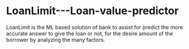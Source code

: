 # LoanLimit---Loan-value-predictor
LoanLimit is the ML based solution of bank to assist for predict the more accurate answer to give the loan or not, for the desire amount of the borrower by analyzing the many factors. 
